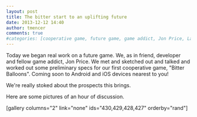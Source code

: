 ```yaml
---
layout: post
title: The bitter start to an uplifting future
date: 2013-12-12 14:40
author: tmencer
comments: true
#categories: [cooperative game, future game, game addict, Jon Price, Lab Notes]
---
```

Today we began real work on a future game. We, as in friend, developer and fellow game addict, Jon Price. We met and sketched out and talked and worked out some preliminary specs for our first cooperative game, "Bitter Balloons". Coming soon to Android and iOS devices nearest to you!

We're really stoked about the prospects this brings.

Here are some pictures of an hour of discussion.

[gallery columns="2" link="none" ids="430,429,428,427" orderby="rand"]

&nbsp;
